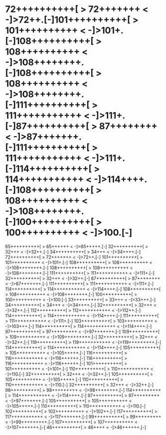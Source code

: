 # 72++++++++++[  >  72+++++++  <  -]>72++.[-]101++++++++++[  >  101++++++++++  <  -]>101+.[-]108++++++++++[  >  108++++++++++  <  -]>108++++++++.[-]108++++++++++[  >  108++++++++++  <  -]>108++++++++.[-]111++++++++++[  >  111+++++++++++  <  -]>111+.[-]87++++++++++[  >  87++++++++  <  -]>87+++++++.[-]111++++++++++[  >  111+++++++++++  <  -]>111+.[-]114++++++++++[  >  114+++++++++++  <  -]>114++++.[-]108++++++++++[  >  108++++++++++  <  -]>108++++++++.[-]100++++++++++[  >  100++++++++++  <  -]>100.[-]
65++++++++++[  >  65++++++  &lt;  -]>65+++++.[-] 32++++++++++[  >  32+++  &lt;  -]>32++.[-] 34++++++++++[  >  34+++  &lt;  -]>34++++.[-] 72++++++++++[  >  72+++++++  &lt;  -]>72++.[-] 101++++++++++[  >  101++++++++++  &lt;  -]>101+.[-] 108++++++++++[  >  108++++++++++  &lt;  -]>108++++++++.[-] 108++++++++++[  >  108++++++++++  &lt;  -]>108++++++++.[-] 111++++++++++[  >  111+++++++++++  &lt;  -]>111+.[-] 32++++++++++[  >  32+++  &lt;  -]>32++.[-] 87++++++++++[  >  87++++++++  &lt;  -]>87+++++++.[-] 111++++++++++[  >  111+++++++++++  &lt;  -]>111+.[-] 114++++++++++[  >  114+++++++++++  &lt;  -]>114++++.[-] 108++++++++++[  >  108++++++++++  &lt;  -]>108++++++++.[-] 100++++++++++[  >  100++++++++++  &lt;  -]>100.[-] 33++++++++++[  >  33+++  &lt;  -]>33+++.[-] 34++++++++++[  >  34+++  &lt;  -]>34++++.[-] 32++++++++++[  >  32+++  &lt;  -]>32++.[-] 112++++++++++[  >  112+++++++++++  &lt;  -]>112++.[-] 114++++++++++[  >  114+++++++++++  &lt;  -]>114++++.[-] 111++++++++++[  >  111+++++++++++  &lt;  -]>111+.[-] 103++++++++++[  >  103++++++++++  &lt;  -]>103+++.[-] 114++++++++++[  >  114+++++++++++  &lt;  -]>114++++.[-] 97++++++++++[  >  97+++++++++  &lt;  -]>97+++++++.[-] 109++++++++++[  >  109++++++++++  &lt;  -]>109+++++++++.[-] 32++++++++++[  >  32+++  &lt;  -]>32++.[-] 119++++++++++[  >  119+++++++++++  &lt;  -]>119+++++++++.[-] 114++++++++++[  >  114+++++++++++  &lt;  -]>114++++.[-] 105++++++++++[  >  105++++++++++  &lt;  -]>105+++++.[-] 116++++++++++[  >  116+++++++++++  &lt;  -]>116++++++.[-] 116++++++++++[  >  116+++++++++++  &lt;  -]>116++++++.[-] 101++++++++++[  >  101++++++++++  &lt;  -]>101+.[-] 110++++++++++[  >  110+++++++++++  &lt;  -]>110.[-] 32++++++++++[  >  32+++  &lt;  -]>32++.[-] 105++++++++++[  >  105++++++++++  &lt;  -]>105+++++.[-] 110++++++++++[  >  110+++++++++++  &lt;  -]>110.[-] 32++++++++++[  >  32+++  &lt;  -]>32++.[-] 98++++++++++[  >  98+++++++++  &lt;  -]>98++++++++.[-] 114++++++++++[  >  114+++++++++++  &lt;  -]>114++++.[-] 97++++++++++[  >  97+++++++++  &lt;  -]>97+++++++.[-] 105++++++++++[  >  105++++++++++  &lt;  -]>105+++++.[-] 110++++++++++[  >  110+++++++++++  &lt;  -]>110.[-] 102++++++++++[  >  102++++++++++  &lt;  -]>102++.[-] 117++++++++++[  >  117+++++++++++  &lt;  -]>117+++++++.[-] 99++++++++++[  >  99+++++++++  &lt;  -]>99+++++++++.[-] 107++++++++++[  >  107++++++++++  &lt;  -]>107+++++++.[-] 46++++++++++[  >  46++++  &lt;  -]>46++++++.[-]
